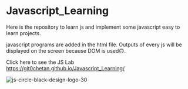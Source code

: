 # Javascript_Learning
Here is the repository to learn js and implement some javascript easy to learn projects.

javascript programs are added in the html file.
Outputs of every js will be displayed on the screen because DOM is used🙃.

Click here to see the JS Lab https://git0chetan.github.io/Javascript_Learning/


![js-circle-black-design-logo-30](https://github.com/Git0Chetan/Javascript_Learning/assets/123874710/76bc0c20-a6d1-4e0b-a82b-721f9f1f630c)

